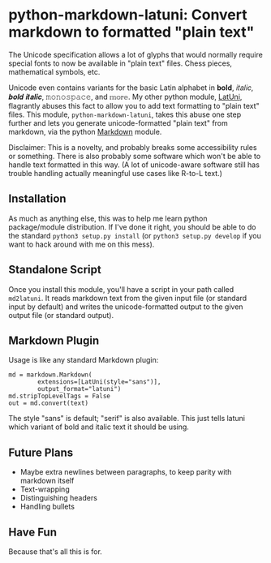 # python-markdown-latuni: Convert markdown to formatted "plain text"

The Unicode specification allows a lot of glyphs that would normally require special fonts to now be available in "plain text" files. Chess pieces, mathematical symbols, etc.

Unicode even contains variants for the basic Latin alphabet in 𝐛𝐨𝐥𝐝, 𝑖𝑡𝑎𝑙𝑖𝑐, 𝒃𝒐𝒍𝒅 𝒊𝒕𝒂𝒍𝒊𝒄, 𝚖𝚘𝚗𝚘𝚜𝚙𝚊𝚌𝚎, and 𝕞𝕠𝕣𝕖. My other python module, [LatUni](https://github.com/Boolean263/latuni), flagrantly abuses this fact to allow you to add text formatting to "plain text" files. This module, `python-markdown-latuni`, takes this abuse one step further and lets you generate unicode-formatted "plain text" from markdown, via the python [Markdown](https://pypi.org/project/Markdown/) module.

Disclaimer: This is a novelty, and probably breaks some accessibility rules or something. There is also probably some software which won't be able to handle text formatted in this way. (A lot of unicode-aware software still has trouble handling actually meaningful use cases like R-to-L text.)

## Installation

As much as anything else, this was to help me learn python package/module distribution. If I've done it right, you should be able to do the standard `python3 setup.py install` (or `python3 setup.py develop` if you want to hack around with me on this mess).

## Standalone Script

Once you install this module, you'll have a script in your path called `md2latuni`. It reads markdown text from the given input file (or standard input by default) and writes the unicode-formatted output to the given output file (or standard output).

## Markdown Plugin

Usage is like any standard Markdown plugin:

    md = markdown.Markdown(
            extensions=[LatUni(style="sans")],
            output_format="latuni")
    md.stripTopLevelTags = False
    out = md.convert(text)

The style "sans" is default; "serif" is also available. This just tells latuni which variant of bold and italic text it should be using.

## Future Plans

* Maybe extra newlines between paragraphs, to keep parity with markdown itself
* Text-wrapping
* Distinguishing headers
* Handling bullets

## Have Fun

Because that's all this is for.
